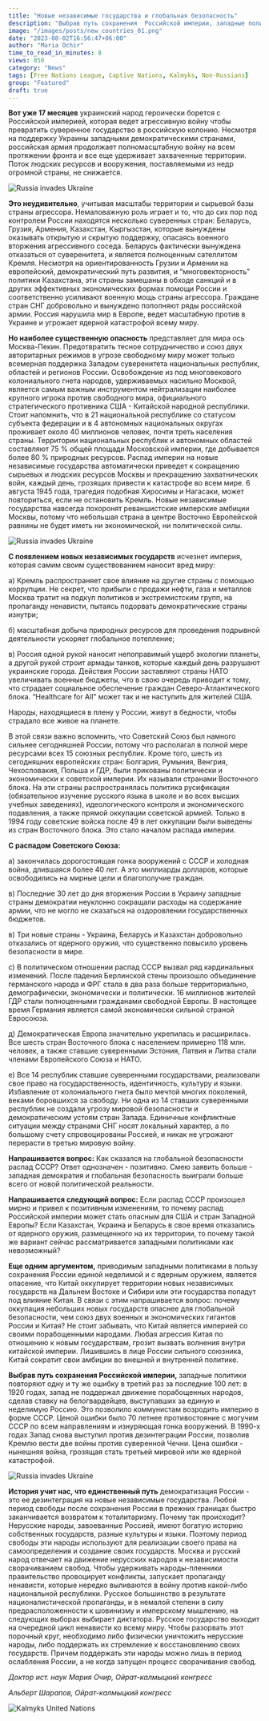 ```yaml
---
title: "Новые независимые государства и глобальная безопасность"
description: "Выбрав путь сохранения  Российской империи, западные политики повторяют одну и ту же ошибку в третий раз за последние 100 лет"
image: "/images/posts/new_countries_01.png"
date: "2023-08-02T16:56:47+06:00"
author: "Maria Ochir"
time_to_read_in_minutes: 8
views: 850
category: "News"
tags: [Free Nations League, Captive Nations, Kalmyks, Non-Russians]
group: "Featured"
draft: true
---
```

**Вот уже 17 месяцев** украинский народ  героически борется с Российской империей, которая ведет агрессивную войну чтобы  превратить суверенное государство в российскую колонию. Несмотря на  поддержку Украины западными демократическими странами, российская армия продолжает полномасштабную войну на всем протяжении фронта и все еще удерживает захваченные территории.  Поток людских ресурсов и вооружения, поставляемыми из недр огромной страны, не снижается.

![Russia invades Ukraine](/images/posts/rus_ukr_01.png)

**Это неудивительно**, учитывая  масштабы  территории и сырьевой базы страны агрессора. Немаловажную роль играет и то, что до сих пор под контролем России находятся несколько суверенных стран: Беларусь, Грузия, Армения, Казахстан, Кыргызстан, которые вынуждены оказывать открытую и скрытую поддержку, опасаясь военного вторжения агрессивного соседа. Беларусь фактически вынуждена отказаться от суверенитета, и является полноценным сателлитом Кремля. Несмотря на ориентированность Грузии и Армении на европейский, демократический путь развития, и “многовекторность” политики Казахстана, эти страны замешаны в обходе санкций и в других эффективных экономических формах помощи России и соответственно усиливают военную мощь страны агрессора. Граждане стран СНГ добровольно и вынуждено пополняют  ряды российской армии. Россия нарушила мир в Европе, ведет масштабную против в Украине и угрожает ядерной катастрофой всему миру.

**Но наиболее существенную опасность** представляет для мира  ось Москва-Пекин. Предотвратить тесное сотрудничество и союз двух авторитарных режимов в угрозе свободному миру может только всемерная поддержка Западом суверенитета  национальных республик, областей и регионов России.   Освобождение из под многовекового колониального гнета народов, удерживаемых насильно Москвой, является самым важным  инструментом нейтрализации наиболее крупного игрока против свободного мира, официального стратегического противника США  -  Китайской народной республики.
Стоит напомнить, что в 21 национальной республике со статусом субъекта федерации и в 4 автономных национальных округах проживает около 40 миллионов человек, почти треть населения страны. Территории национальных республик и автономных областей составляют 75 % общей площади Московской  империи, где добывается более 80 % природных ресурсов. Распад империи на новые независимые государства автоматически приведет к сокращению сырьевых и людских ресурсов Москвы и прекращению захватнических войн, каждый день, грозящих привести к катастрофе во всем мире. 6 августа 1945 года, трагедия подобная Хиросимы и Нагасаки, может повториться, если не остановить Кремль. Новые независимые государства навсегда похоронят реваншистские имперские амбиции Москвы, потому что небольшая страна в центре Восточно Европейской равнины не будет иметь ни экономической, ни политической силы.

![Russia invades Ukraine](/images/posts/new_countries_02.png)

**С появлением новых независимых государств** исчезнет империя,  которая самим своим существованием наносит вред миру:

a) Кремль распространяет свое влияние на другие страны с помощью коррупции. Не секрет, что прибыли с продажи нефти, газа и металлов Москва тратит на подкуп политиков и экстремистским групп, на пропаганду ненависти, пытаясь подорвать демократические страны изнутри;

б) масштабная добыча природных ресурсов для проведения подрывной деятельности ускоряет  глобальное потепление;

в) Россия одной рукой наносит непоправимый ущерб экологии планеты, а другой рукой строит армады танков, которые каждый день разрушают украинские города. Действия России заставляют страны НАТО увеличивать военные бюджеты, что в свою очередь приводит к тому, что страдает социальное обеспечение граждан Северо-Атлантического блока. “Healthcare for All” может так и не наступить для жителей США.

Народы, находящиеся в плену у России, живут в бедности, чтобы страдало все живое на планете.

В этой связи важно вспомнить, что Советский Союз был намного сильнее сегодняшней России, потому что располагал в полной мере ресурсами всех 15 союзных республик. Кроме того, шесть из сегодняшних европейских стран:  Болгария, Румыния, Венгрия, Чехословакия, Польша и ГДР,  были прикованы политически и экономически к советской империи. Их называли странами Восточного блока. На эти страны распространялась политика русификации (обязательное изучение русского языка в школе и во всех высших учебных заведениях), идеологического контроля и экономического подавления, а также прямой оккупации советской армией. Только в 1994 году советские войска после 49 в лет оккупации были выведены из стран  Восточного блока. Это стало началом распада империи.

**С распадом  Советского Союза:**

а) закончилась дорогостоящая  гонка вооружений  с СССР и холодная война, длившаяся более 40 лет. А это миллиарды долларов, которые освободились на мирные цели и благополучие граждан.

в) Последние  30 лет до дня  вторжения России в Украину западные страны демократии неуклонно сокращали расходы  на содержание армии, что не могло не сказаться на оздоровлении государственных бюджетов. 

в) Три новые страны - Украина, Беларусь и Казахстан добровольно отказались от ядерного оружия, что существенно повысило уровень безопасности в мире.

с) В политическом отношении распад СССР вызвал  ряд кардинальных изменений. После падения Берлинской стены  произошло объединение германского народа и ФРГ стала в два раза больше территориально, демографически, экономически и политически. 16 миллионов жителей ГДР стали полноценными гражданами свободной Европы. В настоящее время Германия является самой экономически сильной страной Евросоюза.

д) Демократическая Европа значительно укрепилась и расширилась. Все шесть стран Восточного блока с населением примерно 118 млн. человек, а также ставшие суверенными Эстония, Латвия и Литва   стали членами Европейского Союза и НАТО.

е) Все 14 республик ставшие  суверенными государствами,  реализовали свое право на государственность, идентичность, культуру и языки. Избавление от колониального гнета было мечтой  многих поколений,  веками боровшихся за свободу. Ни одна из 14 ставших суверенными республик не создали угрозу мировой безопасности и демократическим устоям стран Запада. Единичные конфликтные ситуации между странами СНГ носят локальный характер, а по большому счету спровоцированы Россией, и никак не угрожают перерасти в третью мировую войну.

**Напрашивается вопрос:** Как сказался на глобальной безопасности распад СССР? Ответ однозначен - позитивно. Смею заявить больше - западная демократия и глобальная  безопасность выиграли больше всего от новой политической реальности. 

**Напрашивается следующий вопрос:** Если распад СССР произошел мирно и привел к позитивным изменениям, то почему распад Российской империи  может стать опасным для США и стран Западной Европы? Если Казахстан, Украина и Беларусь в свое время отказались от ядерного оружия, размещенного на их  территории, то почему такой же вариант сейчас рассматривается западными политиками как невозможный?

**Еще  одним аргументом,** приводимым западными политиками в пользу сохранения России единой неделимой и с ядерным оружием, является опасение, что Китай оккупирует территории  новых независимых государств на Дальнем Востоке и Сибири или эти государства попадут под влияние Китая.
В связи с этим напрашивается вопрос: почему оккупация небольших новых государств опаснее для глобальной безопасности, чем союз двух военных и экономических гигантов России и Китая?  Не стоит забывать, что Китай является империей со своими порабощенными народами. Любая агрессия Китая по отношению к новым государствам, грозит вызвать волнения внутри китайской империи.   Лишившись в лице России сильного союзника, Китай сократит свои амбиции во внешней и внутренней политике.

**Выбрав путь сохранения  Российской империи,** западные политики повторяют одну и ту же ошибку в третий раз за последние 100 лет: в 1920 годах, запад не поддержал движение порабощенных народов, сделав ставку на белогвардейцев, выступавших за единую и неделимую Россию. Это позволило коммунистам возродить империю в форме СССР. Ценой ошибки было 70 летнее противостояние с могучим СССР по всем направлениям и изнуряющая  гонка вооружений. В 1990-х годах Запад снова выступил против дезинтеграции России, позволив Кремлю вести две войны против суверенной Чечни. Цена ошибки -  нынешняя война, грозящая стать третьей мировой  или же ядерной катастрофой.

![Russia invades Ukraine](/images/posts/new_countries_03.png)

**История учит нас, что единственный путь**  демократизация России - это ее дезинтеграция на новые независимые государства. Любой период свободы после сохранения России в прежних границах быстро заканчивается возвратом к тоталитаризму. Почему так происходит? Нерусские народы, завоеванные Россией, имеют богатую историю собственных государств, разные культуры и языки. Поэтому период свободы эти народы используют для реализации своего права на самоопределения и создание своих государств. Москва и русский народ отвечает на движение нерусских народов к независимости сворачиванием свобод. Чтобы удерживать народы-пленники правительство провоцирует конфликты, запускает пропаганду ненависти, которые нередко выливаются в войну против какой-либо национальной республики. Русское большинство в результате националистической пропаганды, и в немалой степени в силу предрасположенности к шовинизму и имперскому мышлению, на следующих выборах выбирает диктатора. Русское государство выходит на очередной цикл ненависти ко всему миру. Чтобы разорвать этот порочный круг, необходимо либо физически уничтожить нерусские народы, либо поддержать их стремление к восстановлению своих государств. Причем поддержать эти народы можно лишь в период ослабления России, а не когда запущен процесс сворачивания свобод.

*Доктор ист. наук  Мария Очир, Ойрат-калмыцкий конгресс*

*Альберт Шарапов, Ойрат-калмыцкий конгресс*


![Kalmyks United Nations](/images/posts/captive_nations_02_2023.jpg)

